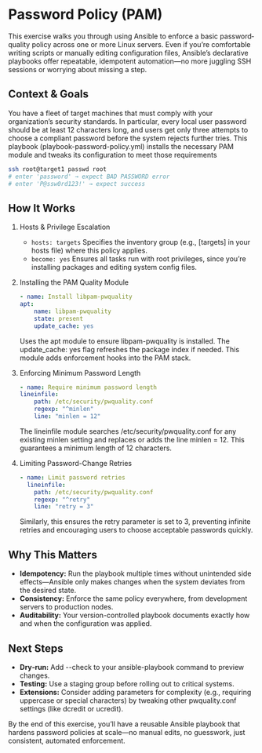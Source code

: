 # Password Policy (PAM)

This exercise walks you through using Ansible to enforce a basic password‐quality policy across one or more Linux servers. Even if you’re comfortable writing scripts or manually editing configuration files, Ansible’s declarative playbooks offer repeatable, idempotent automation—no more juggling SSH sessions or worrying about missing a step.

## Context & Goals

You have a fleet of target machines that must comply with your organization’s security standards. In particular, every local user password should be at least 12 characters long, and users get only three attempts to choose a compliant password before the system rejects further tries. This playbook (playbook-password-policy.yml) installs the necessary PAM module and tweaks its configuration to meet those requirements

```bash
ssh root@target1 passwd root
# enter 'password' → expect BAD PASSWORD error
# enter 'P@ssw0rd123!' → expect success
```

## How It Works

1. Hosts & Privilege Escalation

   - `hosts: targets`
     Specifies the inventory group (e.g., [targets] in your hosts file) where this policy applies.
   - `become: yes`
     Ensures all tasks run with root privileges, since you’re installing packages and editing system config files.

2. Installing the PAM Quality Module

   ```yaml
   - name: Install libpam-pwquality
   apt:
       name: libpam-pwquality
       state: present
       update_cache: yes
   ```

   Uses the apt module to ensure libpam-pwquality is installed. The update_cache: yes flag refreshes the package index if needed. This module adds enforcement hooks into the PAM stack.

3. Enforcing Minimum Password Length

   ```yaml
   - name: Require minimum password length
   lineinfile:
       path: /etc/security/pwquality.conf
       regexp: "^minlen"
       line: "minlen = 12"
   ```

   The lineinfile module searches /etc/security/pwquality.conf for any existing minlen setting and replaces or adds the line minlen = 12. This guarantees a minimum length of 12 characters.

4. Limiting Password-Change Retries

   ```yaml
   - name: Limit password retries
     lineinfile:
       path: /etc/security/pwquality.conf
       regexp: "^retry"
       line: "retry = 3"
   ```

   Similarly, this ensures the retry parameter is set to 3, preventing infinite retries and encouraging users to choose acceptable passwords quickly.

## Why This Matters

- **Idempotency:** Run the playbook multiple times without unintended side effects—Ansible only makes changes when the system deviates from the desired state.
- **Consistency:** Enforce the same policy everywhere, from development servers to production nodes.
- **Auditability:** Your version-controlled playbook documents exactly how and when the configuration was applied.

## Next Steps

- **Dry‐run:** Add --check to your ansible-playbook command to preview changes.
- **Testing:** Use a staging group before rolling out to critical systems.
- **Extensions:** Consider adding parameters for complexity (e.g., requiring uppercase or special characters) by tweaking other pwquality.conf settings (like dcredit or ucredit).

By the end of this exercise, you’ll have a reusable Ansible playbook that hardens password policies at scale—no manual edits, no guesswork, just consistent, automated enforcement.
